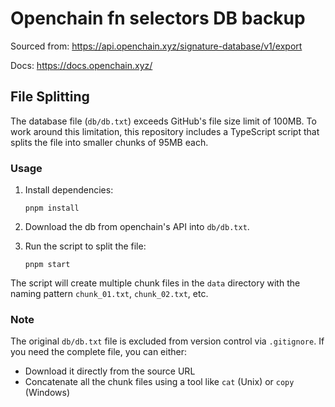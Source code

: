 # Openchain fn selectors DB backup

Sourced from: https://api.openchain.xyz/signature-database/v1/export

Docs: https://docs.openchain.xyz/

## File Splitting

The database file (`db/db.txt`) exceeds GitHub's file size limit of 100MB. To work around this limitation, this repository includes a TypeScript script that splits the file into smaller chunks of 95MB each.

### Usage

1. Install dependencies:

   ```
   pnpm install
   ```

2. Download the db from openchain's API into `db/db.txt`.

3. Run the script to split the file:
   ```
   pnpm start
   ```

The script will create multiple chunk files in the `data` directory with the naming pattern `chunk_01.txt`, `chunk_02.txt`, etc.

### Note

The original `db/db.txt` file is excluded from version control via `.gitignore`. If you need the complete file, you can either:

- Download it directly from the source URL
- Concatenate all the chunk files using a tool like `cat` (Unix) or `copy` (Windows)

